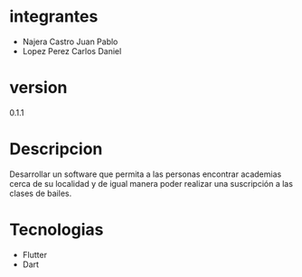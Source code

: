 # integrantes
<ul>
  <li>Najera Castro Juan Pablo</li>
  <li>Lopez Perez Carlos Daniel</li>
</ul>

# version
0.1.1

# Descripcion
<p>
Desarrollar un software que permita a las personas encontrar academias cerca de su localidad y de igual manera poder realizar una suscripción a las clases de bailes. 
</p>

# Tecnologias
<ul>
  <li>Flutter</li>
  <li>Dart</li>
</ul>
